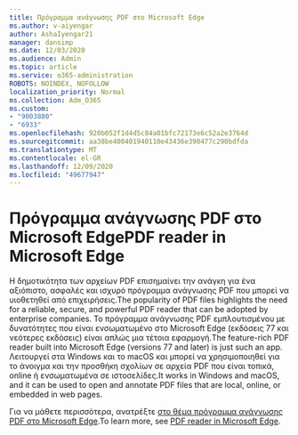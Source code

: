 ```yaml
---
title: Πρόγραμμα ανάγνωσης PDF στο Microsoft Edge
ms.author: v-aiyengar
author: AshaIyengar21
manager: dansimp
ms.date: 12/03/2020
ms.audience: Admin
ms.topic: article
ms.service: o365-administration
ROBOTS: NOINDEX, NOFOLLOW
localization_priority: Normal
ms.collection: Adm_O365
ms.custom:
- "9003880"
- "6933"
ms.openlocfilehash: 920b052f1d4d5c84a01bfc72173e6c52a2e3764d
ms.sourcegitcommit: aa38be400401940110e43436e390477c290bdfda
ms.translationtype: MT
ms.contentlocale: el-GR
ms.lasthandoff: 12/09/2020
ms.locfileid: "49677947"
---
```

# <a name="pdf-reader-in-microsoft-edge"></a><span data-ttu-id="e8eb3-102">Πρόγραμμα ανάγνωσης PDF στο Microsoft Edge</span><span class="sxs-lookup"><span data-stu-id="e8eb3-102">PDF reader in Microsoft Edge</span></span>

<span data-ttu-id="e8eb3-103">Η δημοτικότητα των αρχείων PDF επισημαίνει την ανάγκη για ένα αξιόπιστο, ασφαλές και ισχυρό πρόγραμμα ανάγνωσης PDF που μπορεί να υιοθετηθεί από επιχειρήσεις.</span><span class="sxs-lookup"><span data-stu-id="e8eb3-103">The popularity of PDF files highlights the need for a reliable, secure, and powerful PDF reader that can be adopted by enterprise companies.</span></span> <span data-ttu-id="e8eb3-104">Το πρόγραμμα ανάγνωσης PDF εμπλουτισμένου με δυνατότητες που είναι ενσωματωμένο στο Microsoft Edge (εκδόσεις 77 και νεότερες εκδόσεις) είναι απλώς μια τέτοια εφαρμογή.</span><span class="sxs-lookup"><span data-stu-id="e8eb3-104">The feature-rich PDF reader built into Microsoft Edge (versions 77 and later) is just such an app.</span></span> <span data-ttu-id="e8eb3-105">Λειτουργεί στα Windows και το macOS και μπορεί να χρησιμοποιηθεί για το άνοιγμα και την προσθήκη σχολίων σε αρχεία PDF που είναι τοπικά, online ή ενσωματωμένα σε ιστοσελίδες.</span><span class="sxs-lookup"><span data-stu-id="e8eb3-105">It works in Windows and macOS, and it can be used to open and annotate PDF files that are local, online, or embedded in web pages.</span></span>

<span data-ttu-id="e8eb3-106">Για να μάθετε περισσότερα, ανατρέξτε [στο θέμα πρόγραμμα ανάγνωσης PDF στο Microsoft Edge](https://go.microsoft.com/fwlink/?linkid=2140005).</span><span class="sxs-lookup"><span data-stu-id="e8eb3-106">To learn more, see [PDF reader in Microsoft Edge](https://go.microsoft.com/fwlink/?linkid=2140005).</span></span>
